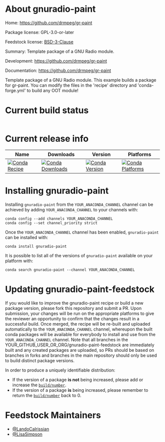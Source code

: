About gnuradio-paint
====================

Home: https://github.com/drmpeg/gr-paint

Package license: GPL-3.0-or-later

Feedstock license: [BSD-3-Clause](https://github.com/YOUR_GITHUB_USER_OR_ORG/gnuradio-oot-template-feedstock/blob/master/LICENSE.txt)

Summary: Template package of a GNU Radio module.

Development: https://github.com/drmpeg/gr-paint

Documentation: https://github.com/drmpeg/gr-paint

Template package of a GNU Radio module. This example builds a package for gr-paint. You can modify the files in the 'recipe' directory and 'conda-forge.yml' to build any OOT module!


Current build status
====================


<table>
</table>

Current release info
====================

| Name | Downloads | Version | Platforms |
| --- | --- | --- | --- |
| [![Conda Recipe](https://img.shields.io/badge/recipe-gnuradio--paint-green.svg)](https://anaconda.org/YOUR_ANACONDA_CHANNEL/gnuradio-paint) | [![Conda Downloads](https://img.shields.io/conda/dn/YOUR_ANACONDA_CHANNEL/gnuradio-paint.svg)](https://anaconda.org/YOUR_ANACONDA_CHANNEL/gnuradio-paint) | [![Conda Version](https://img.shields.io/conda/vn/YOUR_ANACONDA_CHANNEL/gnuradio-paint.svg)](https://anaconda.org/YOUR_ANACONDA_CHANNEL/gnuradio-paint) | [![Conda Platforms](https://img.shields.io/conda/pn/YOUR_ANACONDA_CHANNEL/gnuradio-paint.svg)](https://anaconda.org/YOUR_ANACONDA_CHANNEL/gnuradio-paint) |

Installing gnuradio-paint
=========================

Installing `gnuradio-paint` from the `YOUR_ANACONDA_CHANNEL` channel can be achieved by adding `YOUR_ANACONDA_CHANNEL` to your channels with:

```
conda config --add channels YOUR_ANACONDA_CHANNEL
conda config --set channel_priority strict
```

Once the `YOUR_ANACONDA_CHANNEL` channel has been enabled, `gnuradio-paint` can be installed with:

```
conda install gnuradio-paint
```

It is possible to list all of the versions of `gnuradio-paint` available on your platform with:

```
conda search gnuradio-paint --channel YOUR_ANACONDA_CHANNEL
```




Updating gnuradio-paint-feedstock
=================================

If you would like to improve the gnuradio-paint recipe or build a new
package version, please fork this repository and submit a PR. Upon submission,
your changes will be run on the appropriate platforms to give the reviewer an
opportunity to confirm that the changes result in a successful build. Once
merged, the recipe will be re-built and uploaded automatically to the
`YOUR_ANACONDA_CHANNEL` channel, whereupon the built conda packages will be available for
everybody to install and use from the `YOUR_ANACONDA_CHANNEL` channel.
Note that all branches in the YOUR_GITHUB_USER_OR_ORG/gnuradio-paint-feedstock are
immediately built and any created packages are uploaded, so PRs should be based
on branches in forks and branches in the main repository should only be used to
build distinct package versions.

In order to produce a uniquely identifiable distribution:
 * If the version of a package **is not** being increased, please add or increase
   the [``build/number``](https://docs.conda.io/projects/conda-build/en/latest/resources/define-metadata.html#build-number-and-string).
 * If the version of a package **is** being increased, please remember to return
   the [``build/number``](https://docs.conda.io/projects/conda-build/en/latest/resources/define-metadata.html#build-number-and-string)
   back to 0.

Feedstock Maintainers
=====================

* [@LandoCalrissian](https://github.com/LandoCalrissian/)
* [@LisaSimpson](https://github.com/LisaSimpson/)

